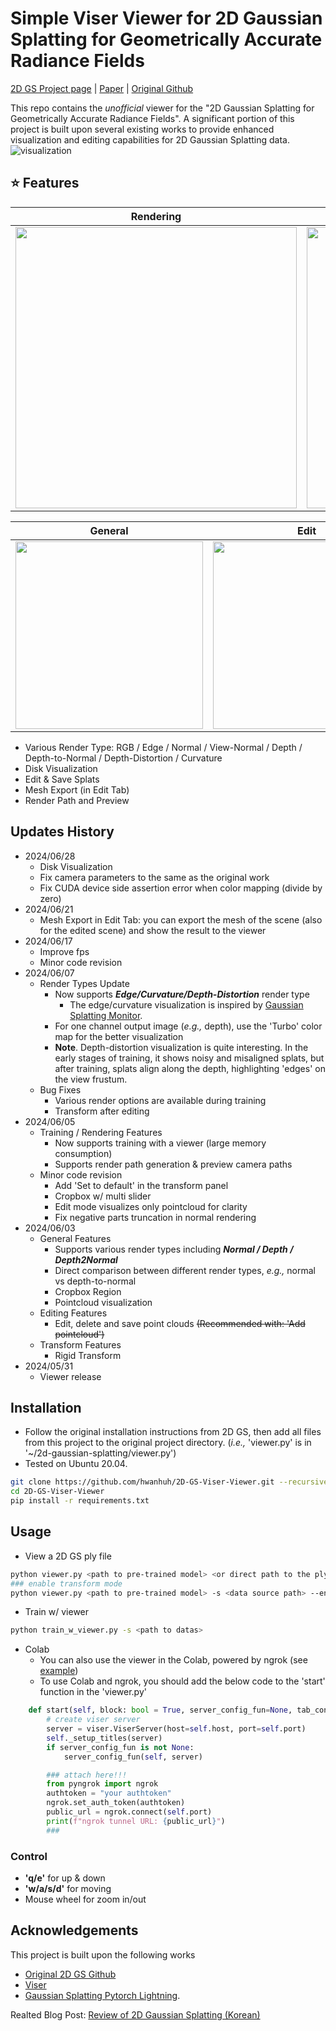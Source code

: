 # Simple Viser Viewer for 2D Gaussian Splatting for Geometrically Accurate Radiance Fields

[2D GS Project page](https://surfsplatting.github.io/) | [Paper](https://arxiv.org/pdf/2403.17888) | [Original Github](https://github.com/hbb1/2d-gaussian-splatting) <br>

This repo contains the *unofficial* viewer for the "2D Gaussian Splatting for Geometrically Accurate Radiance Fields". 
A significant portion of this project is built upon several existing works to provide enhanced visualization and editing capabilities for 2D Gaussian Splatting data.
![visualization](assets/viser_teaser.gif)

## ⭐ Features  
|  Rendering  | Training |
| --- | --- |
| <img src="assets/viser_train.gif" width="450"/> | <img src="assets/viser_train2.gif" width="450"/> |

| General | Edit  | Transform |
| --- | --- | --- |
| <img src="assets/viser_general_opt.gif" width="300"/> | <img src="assets/viser_edit_opt.gif" width="300"/> | <img src="assets/viser_transform_opt.gif" width="300"/> |

- Various Render Type: RGB / Edge / Normal / View-Normal / Depth / Depth-to-Normal / Depth-Distortion / Curvature
- Disk Visualization
- Edit & Save Splats
- Mesh Export (in Edit Tab)
- Render Path and Preview  

## Updates History
- 2024/06/28
    - Disk Visualization
    - Fix camera parameters to the same as the original work
    - Fix CUDA device side assertion error when color mapping (divide by zero)
- 2024/06/21
    - Mesh Export in Edit Tab: you can export the mesh of the scene (also for the edited scene) and show the result to the viewer
- 2024/06/17
    - Improve fps
    - Minor code revision
- 2024/06/07
    - Render Types Update
        - Now supports ***Edge/Curvature/Depth-Distortion*** render type
            - The edge/curvature visualization is inspired by [Gaussian Splatting Monitor](https://github.com/RongLiu-Leo/Gaussian-Splatting-Monitor). 
        - For one channel output image (*e.g.,* depth), use the 'Turbo' color map for the better visualization 
        - **Note**. Depth-distortion visualization is quite interesting. In the early stages of training, it shows noisy and misaligned splats, but after training, splats align along the depth, highlighting 'edges' on the view frustum.
    - Bug Fixes 
        - Various render options are available during training 
        - Transform after editing
- 2024/06/05
    - Training / Rendering Features
        - Now supports training with a viewer (large memory consumption)
        - Supports render path generation & preview camera paths 
    - Minor code revision
        - Add 'Set to default' in the transform panel 
        - Cropbox w/ multi slider
        - Edit mode visualizes only pointcloud for clarity
        - Fix negative parts truncation in normal rendering
- 2024/06/03
    - General Features
        - Supports various render types including ***Normal / Depth / Depth2Normal***
        - Direct comparison between different render types, *e.g.,* normal vs depth-to-normal
        - Cropbox Region
        - Pointcloud visualization
    - Editing Features
        - Edit, delete and save point clouds ~~(Recommended with: 'Add pointcloud')~~
    - Transform Features
        - Rigid Transform 
- 2024/05/31
    - Viewer release

## Installation

- Follow the original installation instructions from 2D GS, then add all files from this project to the original project directory. 
(*i.e.,* 'viewer.py' is in '~/2d-gaussian-splatting/viewer.py')
- Tested on Ubuntu 20.04.

```bash
git clone https://github.com/hwanhuh/2D-GS-Viser-Viewer.git --recursive
cd 2D-GS-Viser-Viewer
pip install -r requirements.txt
```

## Usage
- View a 2D GS ply file 
```bash
python viewer.py <path to pre-trained model> <or direct path to the ply file> -s <data source path>
### enable transform mode
python viewer.py <path to pre-trained model> -s <data source path> --enable_transform
```
- Train w/ viewer
```bash
python train_w_viewer.py -s <path to datas>
```
- Colab
    - You can also use the viewer in the Colab, powered by ngrok (see [example](./2dgs_viewer_colab.ipynb))
    - To use Colab and ngrok, you should add the below code to the 'start' function in the 'viewer.py' 
```python
    def start(self, block: bool = True, server_config_fun=None, tab_config_fun=None):
        # create viser server
        server = viser.ViserServer(host=self.host, port=self.port)
        self._setup_titles(server)
        if server_config_fun is not None:
            server_config_fun(self, server)

        ### attach here!!!
        from pyngrok import ngrok
        authtoken = "your authtoken"
        ngrok.set_auth_token(authtoken)
        public_url = ngrok.connect(self.port)
        print(f"ngrok tunnel URL: {public_url}")
        ### 
```

### Control 
- **'q/e'** for up & down
- **'w/a/s/d'** for moving
- Mouse wheel for zoom in/out

## Acknowledgements
This project is built upon the following works
- [Original 2D GS Github](https://github.com/hbb1/2d-gaussian-splatting)
- [Viser](https://github.com/nerfstudio-project/viser)
- [Gaussian Splatting Pytorch Lightning](https://github.com/yzslab/gaussian-splatting-lightning).

Realted Blog Post: [Review of 2D Gaussian Splatting (Korean)](https://velog.io/@gjghks950/Review-2D-Gaussian-Splatting-for-Geometrically-Accurate-Radiance-Fields-Viewer-%EA%B5%AC%ED%98%84-%EC%86%8C%EA%B0%9C)
